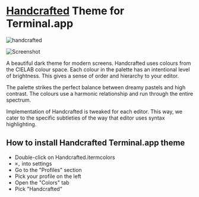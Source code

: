 # [Handcrafted](https://hand.engineering/handcrafted) Theme for Terminal.app

![handcrafted](https://github.com/lewisflude/HandcraftedTerminalApp/raw/main/images/handcrafted-banner-half.png)

![Screenshot](https://github.com/lewisflude/HandcraftedTerminalApp/raw/main/images/terminal-screenshot.png)

A beautiful dark theme for modern screens. Handcrafted uses colours from the CIELAB colour space. Each colour in the palette has an intentional level of brightness. This gives a sense of order and hierarchy to your editor.

The palette strikes the perfect balance between dreamy pastels and high contrast. The colours use a harmonic relationship and run through the entire spectrum.

Implementation of Handcrafted is tweaked for each editor. This way, we cater to the specific subtleties of the way that editor uses syntax highlighting.

## How to install Handcrafted Terminal.app theme

- Double-click on Handcrafted.itermcolors
- `⌘,` into settings
- Go to the "Profiles" section
- Pick your profile on the left
- Open the "Colors" tab
- Pick "Handcrafted"
